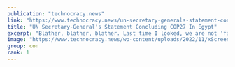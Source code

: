 ```yaml
---
publication: "technocracy.news"
link: "https://www.technocracy.news/un-secretary-generals-statement-concluding-cop27-in-egypt/"
title: "UN Secretary-General's Statement Concluding COP27 In Egypt"
excerpt: "Blather, blather, blather. Last time I looked, we are not 'facing a burning planet.' In fact, cold temperatures at the South Pole this November have shattered all records since data collection started"
image: "https://www.technocracy.news/wp-content/uploads/2022/11/xScreenshot-2022-11-19-23.02.51-750x375.png.pagespeed.ic_.XapWwJczoX.webp"
group: con
rank: 1
---
```

